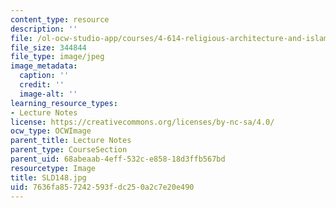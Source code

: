 ```yaml
---
content_type: resource
description: ''
file: /ol-ocw-studio-app/courses/4-614-religious-architecture-and-islamic-cultures-fall-2002/7636fa857242593fdc250a2c7e20e490_SLD148.jpg
file_size: 344844
file_type: image/jpeg
image_metadata:
  caption: ''
  credit: ''
  image-alt: ''
learning_resource_types:
- Lecture Notes
license: https://creativecommons.org/licenses/by-nc-sa/4.0/
ocw_type: OCWImage
parent_title: Lecture Notes
parent_type: CourseSection
parent_uid: 68abeaab-4eff-532c-e858-18d3ffb567bd
resourcetype: Image
title: SLD148.jpg
uid: 7636fa85-7242-593f-dc25-0a2c7e20e490
---
```

